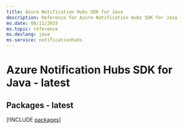 ```yaml
---
title: Azure Notification Hubs SDK for Java
description: Reference for Azure Notification Hubs SDK for Java
ms.date: 08/11/2025
ms.topic: reference
ms.devlang: java
ms.service: notificationhubs
---
```

# Azure Notification Hubs SDK for Java - latest
## Packages - latest
[!INCLUDE [packages](notification-hubs-index.md)]